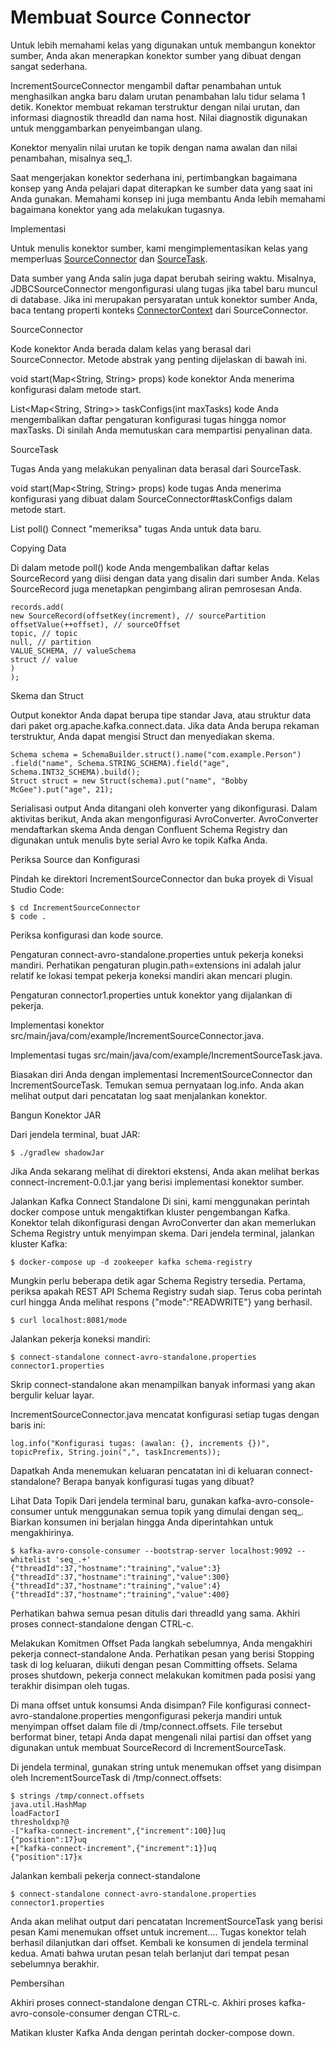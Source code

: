 # Membuat Source Connector

Untuk lebih memahami kelas yang digunakan untuk membangun konektor sumber, Anda akan menerapkan konektor sumber yang dibuat dengan sangat sederhana.

IncrementSourceConnector mengambil daftar penambahan untuk menghasilkan angka baru dalam urutan penambahan lalu tidur selama 1 detik. Konektor membuat rekaman terstruktur dengan nilai urutan, dan informasi diagnostik threadId dan nama host. Nilai diagnostik digunakan untuk menggambarkan penyeimbangan ulang.

Konektor menyalin nilai urutan ke topik dengan nama awalan dan nilai penambahan, misalnya seq_1.

Saat mengerjakan konektor sederhana ini, pertimbangkan bagaimana konsep yang Anda pelajari dapat diterapkan ke sumber data yang saat ini Anda gunakan. Memahami konsep ini juga membantu Anda lebih memahami bagaimana konektor yang ada melakukan tugasnya.

Implementasi

Untuk menulis konektor sumber, kami mengimplementasikan kelas yang memperluas [SourceConnector](https://docs.confluent.io/current/connect/javadocs/org/apache/kafka/connect/source/SourceConnector.html) dan [SourceTask](https://docs.confluent.io/current/connect/javadocs/org/apache/kafka/connect/source/SourceTask.html).

Data sumber yang Anda salin juga dapat berubah seiring waktu. Misalnya, JDBCSourceConnector mengonfigurasi ulang tugas jika tabel baru muncul di database. Jika ini merupakan persyaratan untuk konektor sumber Anda, baca tentang properti konteks [ConnectorContext](https://docs.confluent.io/current/connect/javadocs/org/apache/kafka/connect/connector/ConnectorContext.html) dari SourceConnector.

SourceConnector

Kode konektor Anda berada dalam kelas yang berasal dari SourceConnector. Metode abstrak yang penting dijelaskan di bawah ini.

void start(Map<String, String> props) kode konektor Anda menerima konfigurasi dalam metode start.

List<Map<String, String>> taskConfigs(int maxTasks) kode Anda mengembalikan daftar pengaturan konfigurasi tugas hingga nomor maxTasks. Di sinilah Anda memutuskan cara mempartisi penyalinan data.

SourceTask

Tugas Anda yang melakukan penyalinan data berasal dari SourceTask.

void start(Map<String, String> props) kode tugas Anda menerima konfigurasi yang dibuat dalam SourceConnector#taskConfigs dalam metode start.

List<SourceRecord> poll() Connect "memeriksa" tugas Anda untuk data baru.

Copying Data

Di dalam metode poll() kode Anda mengembalikan daftar kelas SourceRecord yang diisi dengan data yang disalin dari sumber Anda. Kelas SourceRecord juga menetapkan pengimbang aliran pemrosesan Anda.

```
records.add(
new SourceRecord(offsetKey(increment), // sourcePartition
offsetValue(++offset), // sourceOffset
topic, // topic
null, // partition
VALUE_SCHEMA, // valueSchema
struct // value
)
);
```

Skema dan Struct

Output konektor Anda dapat berupa tipe standar Java, atau struktur data dari paket org.apache.kafka.connect.data. Jika data Anda berupa rekaman terstruktur, Anda dapat mengisi Struct dan menyediakan skema.

```
Schema schema = SchemaBuilder.struct().name("com.example.Person")
.field("name", Schema.STRING_SCHEMA).field("age", Schema.INT32_SCHEMA).build();
Struct struct = new Struct(schema).put("name", "Bobby McGee").put("age", 21);
```

Serialisasi output Anda ditangani oleh konverter yang dikonfigurasi. Dalam aktivitas berikut, Anda akan mengonfigurasi AvroConverter. AvroConverter mendaftarkan skema Anda dengan Confluent Schema Registry dan digunakan untuk menulis byte serial Avro ke topik Kafka Anda.

Periksa Source dan Konfigurasi

Pindah ke direktori IncrementSourceConnector dan buka proyek di Visual Studio Code:

```
$ cd IncrementSourceConnector
$ code .
```

Periksa konfigurasi dan kode source.

Pengaturan connect-avro-standalone.properties untuk pekerja koneksi mandiri. Perhatikan pengaturan plugin.path=extensions ini adalah jalur relatif ke lokasi tempat pekerja koneksi mandiri akan mencari plugin.

Pengaturan connector1.properties untuk konektor yang dijalankan di pekerja.

Implementasi konektor src/main/java/com/example/IncrementSourceConnector.java.

Implementasi tugas src/main/java/com/example/IncrementSourceTask.java.

Biasakan diri Anda dengan implementasi IncrementSourceConnector dan IncrementSourceTask. Temukan semua pernyataan log.info. Anda akan melihat output dari pencatatan log saat menjalankan konektor.

Bangun Konektor JAR

Dari jendela terminal, buat JAR:
```
$ ./gradlew shadowJar
```

Jika Anda sekarang melihat di direktori ekstensi, Anda akan melihat berkas connect-increment-0.0.1.jar yang berisi implementasi konektor sumber.

Jalankan Kafka Connect Standalone
Di sini, kami menggunakan perintah docker compose untuk mengaktifkan kluster pengembangan Kafka. Konektor telah dikonfigurasi dengan AvroConverter dan akan memerlukan Schema Registry untuk menyimpan skema. Dari jendela terminal, jalankan kluster Kafka:
```
$ docker-compose up -d zookeeper kafka schema-registry
```

Mungkin perlu beberapa detik agar Schema Registry tersedia. Pertama, periksa apakah REST API Schema Registry sudah siap. Terus coba perintah curl hingga Anda melihat respons {"mode":"READWRITE"} yang berhasil.
```
$ curl localhost:8081/mode
```
Jalankan pekerja koneksi mandiri:
```
$ connect-standalone connect-avro-standalone.properties connector1.properties
```

Skrip connect-standalone akan menampilkan banyak informasi yang akan bergulir keluar layar.

IncrementSourceConnector.java mencatat konfigurasi setiap tugas dengan baris ini:

```
log.info("Konfigurasi tugas: (awalan: {}, increments {})", topicPrefix, String.join(",", taskIncrements));
```

Dapatkah Anda menemukan keluaran pencatatan ini di keluaran connect-standalone? Berapa banyak konfigurasi tugas yang dibuat?

Lihat Data Topik
Dari jendela terminal baru, gunakan kafka-avro-console-consumer untuk menggunakan semua topik yang dimulai dengan seq_. Biarkan konsumen ini berjalan hingga Anda diperintahkan untuk mengakhirinya.

```
$ kafka-avro-console-consumer --bootstrap-server localhost:9092 --whitelist 'seq_.+'
{"threadId":37,"hostname":"training","value":3}
{"threadId":37,"hostname":"training","value":300}
{"threadId":37,"hostname":"training","value":4}
{"threadId":37,"hostname":"training","value":400}
```
Perhatikan bahwa semua pesan ditulis dari threadId yang sama. Akhiri proses connect-standalone dengan CTRL-c.

Melakukan Komitmen Offset
Pada langkah sebelumnya, Anda mengakhiri pekerja connect-standalone Anda. Perhatikan pesan yang berisi Stopping task di log keluaran, diikuti dengan pesan Committing offsets. Selama proses shutdown, pekerja connect melakukan komitmen pada posisi yang terakhir disimpan oleh tugas.

Di mana offset untuk konsumsi Anda disimpan? File konfigurasi connect-avro-standalone.properties mengonfigurasi pekerja mandiri untuk menyimpan offset dalam file di /tmp/connect.offsets. File tersebut berformat biner, tetapi Anda dapat mengenali nilai partisi dan offset yang digunakan untuk membuat SourceRecord di IncrementSourceTask.

Di jendela terminal, gunakan string untuk menemukan offset yang disimpan oleh IncrementSourceTask di /tmp/connect.offsets:

```
$ strings /tmp/connect.offsets
java.util.HashMap
loadFactorI
thresholdxp?@
-["kafka-connect-increment",{"increment":100}]uq
{"position":17}uq
+["kafka-connect-increment",{"increment":1}]uq
{"position":17}x
```

Jalankan kembali pekerja connect-standalone

```
$ connect-standalone connect-avro-standalone.properties connector1.properties
```

Anda akan melihat output dari pencatatan IncrementSourceTask yang berisi pesan Kami menemukan offset untuk increment…​. Tugas konektor telah berhasil dilanjutkan dari offset. Kembali ke konsumen di jendela terminal kedua. Amati bahwa urutan pesan telah berlanjut dari tempat pesan sebelumnya berakhir.

Pembersihan

Akhiri proses connect-standalone dengan CTRL-c. Akhiri proses kafka-avro-console-consumer dengan CTRL-c.

Matikan kluster Kafka Anda dengan perintah docker-compose down.
